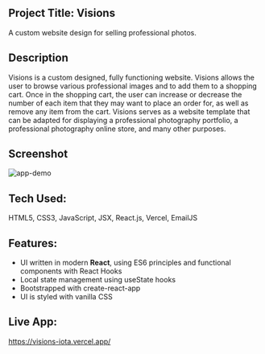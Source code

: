 ## Project Title: Visions
A custom website design for selling professional photos. 

## Description
Visions is a custom designed, fully functioning website. Visions allows the user to browse various professional images and to add them to a shopping cart. Once in the shopping cart, the user can increase or decrease the number of each item that they may want to place an order for, as well as remove any item from the cart. Visions serves as a website template that can be adapted for displaying a professional photography portfolio, a professional photography online store, and many other purposes. 

## Screenshot
![app-demo](/public/images/visions.demo.gif)


## Tech Used:
HTML5, CSS3, JavaScript, JSX, React.js, Vercel, EmailJS

## Features: 
* UI written in modern __React__, using ES6 principles and functional components with React Hooks
* Local state management using useState hooks
* Bootstrapped with create-react-app
* UI is styled with vanilla CSS

## Live App: 
https://visions-iota.vercel.app/
